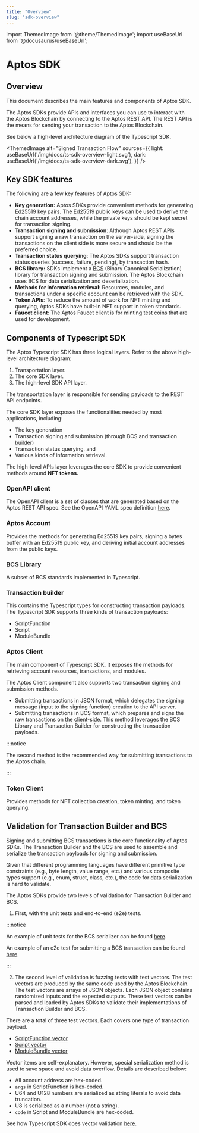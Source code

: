 ```yaml
---
title: "Overview"
slug: "sdk-overview"
---
```


import ThemedImage from '@theme/ThemedImage';
import useBaseUrl from '@docusaurus/useBaseUrl';

# Aptos SDK

## Overview

This document describes the main features and components of Aptos SDK.

The Aptos SDKs provide APIs and interfaces you can use to interact with the Aptos Blockchain by connecting to the Aptos REST API. The REST API is the means for sending your transaction to the Aptos Blockchain.

See below a high-level architecture diagram of the Typescript SDK.

<ThemedImage
alt="Signed Transaction Flow"
sources={{
    light: useBaseUrl('/img/docs/ts-sdk-overview-light.svg'),
    dark: useBaseUrl('/img/docs/ts-sdk-overview-dark.svg'),
  }}
/>

## Key SDK features

The following are a few key features of Aptos SDK:

- **Key generation:** Aptos SDKs provide convenient methods for generating [Ed25519](https://ed25519.cr.yp.to/) key pairs. The Ed25519 public keys can be used to derive the chain account addresses, while the private keys should be kept secret for transaction signing.
- **Transaction signing and submission**: Although Aptos REST APIs support signing a raw transaction on the server-side, signing the transactions on the client side is more secure and should be the preferred choice.
- **Transaction status querying**: The Aptos SDKs support transaction status queries (success, failure, pending), by transaction hash.
- **BCS library:** SDKs implement a [BCS](https://docs.rs/bcs/latest/bcs/) (Binary Canonical Serialization) library for transaction signing and submission. The Aptos Blockchain uses BCS for data serialization and deserialization.
- **Methods for information retrieval**: Resources, modules, and transactions under a specific account can be retrieved with the SDK.
- **Token APIs**: To reduce the amount of work for NFT minting and querying, Aptos SDKs have built-in NFT support in token standards.
- **Faucet client**: The Aptos Faucet client is for minting test coins that are used for development.

## Components of Typescript SDK

The Aptos Typescript SDK has three logical layers. Refer to the above high-level architecture diagram:

1. Transportation layer.
2. The core SDK layer.
3. The high-level SDK API layer.

The transportation layer is responsible for sending payloads to the REST API endpoints.

The core SDK layer exposes the functionalities needed by most applications, including:

- The key generation
- Transaction signing and submission (through BCS and transaction builder)
- Transaction status querying, and
- Various kinds of information retrieval.

The high-level APIs layer leverages the core SDK to provide convenient methods around **NFT tokens.**

### **OpenAPI client**

The OpenAPI client is a set of classes that are generated based on the Aptos REST API spec. See the OpenAPI YAML spec definition [here](https://github.com/aptos-labs/aptos-core/blob/main/api/doc/openapi.yaml).

### **Aptos Account**

Provides the methods for generating Ed25519 key pairs, signing a bytes buffer with an Ed25519 public key, and deriving initial account addresses from the public keys.

### **BCS Library**

A subset of BCS standards implemented in Typescript.

### **Transaction builder**

This contains the Typescript types for constructing transaction payloads. The Typescript SDK supports three kinds of transaction payloads:

- ScriptFunction
- Script
- ModuleBundle

### **Aptos Client**

The main component of Typescript SDK. It exposes the methods for retrieving account resources, transactions, and modules.

The Aptos Client component also supports two transaction signing and submission methods.

- Submitting transactions in JSON format, which delegates the signing message (input to the signing function) creation to the
  API server.
- Submitting transactions in BCS format, which prepares and signs the raw transactions on the client-side. This method leverages the BCS Library and Transaction Builder for constructing the transaction payloads.

:::notice

The second method is the recommended way for submitting transactions to the Aptos chain.

:::

### **Token Client**

Provides methods for NFT collection creation, token minting, and token querying.

## Validation for Transaction Builder and BCS

Signing and submitting BCS transactions is the core functionality of Aptos SDKs. The Transaction Builder and the BCS are used to assemble and serialize the transaction payloads for signing and submission.

Given that different programming languages have different primitive type constraints (e.g., byte length, value range, etc.) and various composite types support (e.g., enum, struct, class, etc.), the code for data serialization is hard to validate.

The Aptos SDKs provide two levels of validation for Transaction Builder and BCS.

1. First, with the unit tests and end-to-end (e2e) tests.

:::notice

An example of unit tests for the BCS serializer can be found [here](https://github.com/aptos-labs/aptos-core/blob/main/ecosystem/typescript/sdk/src/transaction_builder/bcs/serializer.test.ts).

An example of an e2e test for submitting a BCS transaction can be found [here](https://github.com/aptos-labs/aptos-core/blob/main/ecosystem/typescript/sdk/src/aptos_client.test.ts#L88).

:::

2. The second level of validation is fuzzing tests with test vectors. The test vectors are produced by the same code used by the Aptos Blockchain. The test vectors are arrays of JSON objects. Each JSON object contains randomized inputs and the expected outputs. These test vectors can be parsed and loaded by Aptos SDKs to validate their implementations of Transaction Builder and BCS.

There are a total of three test vectors. Each covers one type of transaction payload.

- [ScriptFunction vector](https://github.com/aptos-labs/aptos-core/blob/main/api/goldens/aptos_api__tests__transaction_vector_test__test_script_function_payload.json)
- [Script vector](https://github.com/aptos-labs/aptos-core/blob/main/api/goldens/aptos_api__tests__transaction_vector_test__test_script_payload.json)
- [ModuleBundle vector](https://github.com/aptos-labs/aptos-core/blob/main/api/goldens/aptos_api__tests__transaction_vector_test__test_module_payload.json)

Vector items are self-explanatory. However, special serialization method is used to save space and avoid data overflow.
Details are described below:

- All account address are hex-coded.
- `args` in ScriptFunction is hex-coded.
- U64 and U128 numbers are serialized as string literals to avoid data truncation.
- U8 is serialized as a number (not a string).
- `code` in Script and ModuleBundle are hex-coded.

See how Typescript SDK does vector validation [here](https://github.com/aptos-labs/aptos-core/pull/1461).

